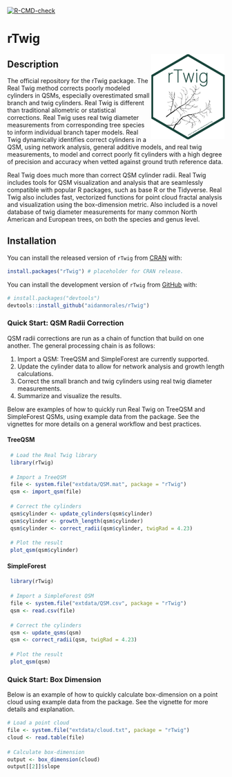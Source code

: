 
<!-- README.md is generated from README.Rmd. Please edit that file -->
<!-- badges: start -->

[![R-CMD-check](https://github.com/aidanmorales/rTwig/actions/workflows/R-CMD-check.yaml/badge.svg)](https://github.com/aidanmorales/rTwig/actions/workflows/R-CMD-check.yaml)

<!-- badges: end -->

# rTwig

<img src="man/figures/README/rTwig.png" align="right" width="170"/>

## Description

The official repository for the rTwig package. The Real Twig method
corrects poorly modeled cylinders in QSMs, especially overestimated
small branch and twig cylinders. Real Twig is different than traditional
allometric or statistical corrections. Real Twig uses real twig diameter
measurements from corresponding tree species to inform individual branch
taper models. Real Twig dynamically identifies correct cylinders in a
QSM, using network analysis, general additive models, and real twig
measurements, to model and correct poorly fit cylinders with a high
degree of precision and accuracy when vetted against ground truth
reference data.

Real Twig does much more than correct QSM cylinder radii. Real Twig
includes tools for QSM visualization and analysis that are seamlessly
compatible with popular R packages, such as base R or the Tidyverse.
Real Twig also includes fast, vectorized functions for point cloud
fractal analysis and visualization using the box-dimension metric. Also
included is a novel database of twig diameter measurements for many
common North American and European trees, on both the species and genus
level.

## Installation

You can install the released version of `rTwig` from
[CRAN](https://CRAN.R-project.org) with:

``` r
install.packages("rTwig") # placeholder for CRAN release. 
```

You can install the development version of `rTwig` from
[GitHub](https://github.com/) with:

``` r
# install.packages("devtools")
devtools::install_github("aidanmorales/rTwig")
```

### Quick Start: QSM Radii Correction

QSM radii corrections are run as a chain of function that build on one
another. The general processing chain is as follows:

1.  Import a QSM: TreeQSM and SimpleForest are currently supported.
2.  Update the cylinder data to allow for network analysis and growth
    length calculations.
3.  Correct the small branch and twig cylinders using real twig diameter
    measurements.
4.  Summarize and visualize the results.

Below are examples of how to quickly run Real Twig on TreeQSM and
SimpleForest QSMs, using example data from the package. See the
vignettes for more details on a general workflow and best practices.

#### TreeQSM

``` r
 # Load the Real Twig library
 library(rTwig)
 
 # Import a TreeQSM
 file <- system.file("extdata/QSM.mat", package = "rTwig")
 qsm <- import_qsm(file)
 
 # Correct the cylinders
 qsm$cylinder <- update_cylinders(qsm$cylinder)
 qsm$cylinder <- growth_length(qsm$cylinder)
 qsm$cylinder <- correct_radii(qsm$cylinder, twigRad = 4.23)
 
 # Plot the result
 plot_qsm(qsm$cylinder)
```

#### SimpleForest

``` r
 library(rTwig)
 
 # Import a SimpleForest QSM 
 file <- system.file("extdata/QSM.csv", package = "rTwig")
 qsm <- read.csv(file)
 
 # Correct the cylinders
 qsm <- update_qsms(qsm)
 qsm <- correct_radii(qsm, twigRad = 4.23)
 
 # Plot the result
 plot_qsm(qsm)
```

### Quick Start: Box Dimension

Below is an example of how to quickly calculate box-dimension on a point
cloud using example data from the package. See the vignette for more
details and explanation.

``` r
# Load a point cloud
file <- system.file("extdata/cloud.txt", package = "rTwig")
cloud <- read.table(file)

# Calculate box-dimension
output <- box_dimension(cloud)
output[[2]]$slope
```
